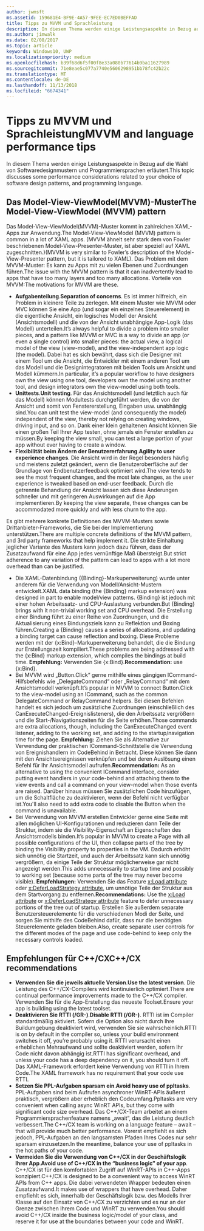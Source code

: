 ```yaml
---
author: jwmsft
ms.assetid: 159681E4-BF9E-4A57-9FEE-EC7ED0BEFFAD
title: Tipps zu MVVM und Sprachleistung
description: In diesem Thema werden einige Leistungsaspekte in Bezug auf die Wahl von Softwaredesignmustern und Programmiersprachen erläutert.
ms.author: jimwalk
ms.date: 02/08/2017
ms.topic: article
keywords: Windows10, UWP
ms.localizationpriority: medium
ms.openlocfilehash: b39f68d6f5f00f8e33a080b77614b9ba11627989
ms.sourcegitcommit: 71e8eae5c077a7740e5606298951bb78fc42b22c
ms.translationtype: MT
ms.contentlocale: de-DE
ms.lasthandoff: 11/13/2018
ms.locfileid: "6674341"
---
```

# <a name="mvvm-and-language-performance-tips"></a><span data-ttu-id="f12c1-104">Tipps zu MVVM und Sprachleistung</span><span class="sxs-lookup"><span data-stu-id="f12c1-104">MVVM and language performance tips</span></span>


<span data-ttu-id="f12c1-105">In diesem Thema werden einige Leistungsaspekte in Bezug auf die Wahl von Softwaredesignmustern und Programmiersprachen erläutert.</span><span class="sxs-lookup"><span data-stu-id="f12c1-105">This topic discusses some performance considerations related to your choice of software design patterns, and programming language.</span></span>

## <a name="the-model-view-viewmodel-mvvm-pattern"></a><span data-ttu-id="f12c1-106">Das Model-View-ViewModel(MVVM)-Muster</span><span class="sxs-lookup"><span data-stu-id="f12c1-106">The Model-View-ViewModel (MVVM) pattern</span></span>

<span data-ttu-id="f12c1-107">Das Model-View-ViewModel(MVVM)-Muster kommt in zahlreichen XAML-Apps zur Anwendung.</span><span class="sxs-lookup"><span data-stu-id="f12c1-107">The Model-View-ViewModel (MVVM) pattern is common in a lot of XAML apps.</span></span> <span data-ttu-id="f12c1-108">(MVVM ähnelt sehr stark dem von Fowler beschriebenen Model-View-Presenter-Muster, ist aber speziell auf XAML zugeschnitten.)</span><span class="sxs-lookup"><span data-stu-id="f12c1-108">(MVVM is very similar to Fowler’s description of the Model-View-Presenter pattern, but it is tailored to XAML).</span></span> <span data-ttu-id="f12c1-109">Das Problem mit dem MVVM-Muster: Es kann zu Apps mit zu vielen Ebenen und Zuordnungen führen.</span><span class="sxs-lookup"><span data-stu-id="f12c1-109">The issue with the MVVM pattern is that it can inadvertently lead to apps that have too many layers and too many allocations.</span></span> <span data-ttu-id="f12c1-110">Vorteile von MVVM:</span><span class="sxs-lookup"><span data-stu-id="f12c1-110">The motivations for MVVM are these.</span></span>

-   <span data-ttu-id="f12c1-111">**Aufgabenteilung**.</span><span class="sxs-lookup"><span data-stu-id="f12c1-111">**Separation of concerns**.</span></span> <span data-ttu-id="f12c1-112">Es ist immer hilfreich, ein Problem in kleinere Teile zu zerlegen. Mit einem Muster wie MVVM oder MVC können Sie eine App (und sogar ein einzelnes Steuerelement) in die eigentliche Ansicht, ein logisches Modell der Ansicht (Ansichtsmodell) und die von der Ansicht unabhängige App-Logik (das Modell) unterteilen.</span><span class="sxs-lookup"><span data-stu-id="f12c1-112">It’s always helpful to divide a problem into smaller pieces, and a pattern like MVVM or MVC is a way to divide an app (or even a single control) into smaller pieces: the actual view, a logical model of the view (view-model), and the view-independent app logic (the model).</span></span> <span data-ttu-id="f12c1-113">Dabei hat es sich bewährt, dass sich die Designer mit einem Tool um die Ansicht, die Entwickler mit einem anderen Tool um das Modell und die Designintegratoren mit beiden Tools um Ansicht und Modell kümmern.</span><span class="sxs-lookup"><span data-stu-id="f12c1-113">In particular, it’s a popular workflow to have designers own the view using one tool, developers own the model using another tool, and design integrators own the view-model using both tools.</span></span>
-   <span data-ttu-id="f12c1-114">**Unittests**.</span><span class="sxs-lookup"><span data-stu-id="f12c1-114">**Unit testing**.</span></span> <span data-ttu-id="f12c1-115">Für das Ansichtsmodell (und letztlich auch für das Modell) können Modultests durchgeführt werden, die von der Ansicht und somit von Fenstererstellung, Eingaben usw. unabhängig sind.</span><span class="sxs-lookup"><span data-stu-id="f12c1-115">You can unit test the view-model (and consequently the model) independent of the view, thereby not relying on creating windows, driving input, and so on.</span></span> <span data-ttu-id="f12c1-116">Dank einer klein gehaltenen Ansicht können Sie einen großen Teil Ihrer App testen, ohne jemals ein Fenster erstellen zu müssen.</span><span class="sxs-lookup"><span data-stu-id="f12c1-116">By keeping the view small, you can test a large portion of your app without ever having to create a window.</span></span>
-   <span data-ttu-id="f12c1-117">**Flexibilität beim Ändern der Benutzererfahrung**.</span><span class="sxs-lookup"><span data-stu-id="f12c1-117">**Agility to user experience changes**.</span></span> <span data-ttu-id="f12c1-118">Die Ansicht wird in der Regel besonders häufig und meistens zuletzt geändert, wenn die Benutzeroberfläche auf der Grundlage von Endbenutzerfeedback optimiert wird.</span><span class="sxs-lookup"><span data-stu-id="f12c1-118">The view tends to see the most frequent changes, and the most late changes, as the user experience is tweaked based on end-user feedback.</span></span> <span data-ttu-id="f12c1-119">Durch die getrennte Behandlung der Ansicht lassen sich diese Änderungen schneller und mit geringeren Auswirkungen auf die App implementieren.</span><span class="sxs-lookup"><span data-stu-id="f12c1-119">By keeping the view separate, these changes can be accommodated more quickly and with less churn to the app.</span></span>

<span data-ttu-id="f12c1-120">Es gibt mehrere konkrete Definitionen des MVVM-Musters sowie Drittanbieter-Frameworks, die Sie bei der Implementierung unterstützen.</span><span class="sxs-lookup"><span data-stu-id="f12c1-120">There are multiple concrete definitions of the MVVM pattern, and 3rd party frameworks that help implement it.</span></span> <span data-ttu-id="f12c1-121">Die strikte Einhaltung jeglicher Variante des Musters kann jedoch dazu führen, dass der Zusatzaufwand für eine App jedes vernünftige Maß übersteigt.</span><span class="sxs-lookup"><span data-stu-id="f12c1-121">But strict adherence to any variation of the pattern can lead to apps with a lot more overhead than can be justified.</span></span>

-   <span data-ttu-id="f12c1-122">Die XAML-Datenbindung ({Binding}-Markuperweiterung) wurde unter anderem für die Verwendung von Modell/Ansicht-Mustern entwickelt.</span><span class="sxs-lookup"><span data-stu-id="f12c1-122">XAML data binding (the {Binding} markup extension) was designed in part to enable model/view patterns.</span></span> <span data-ttu-id="f12c1-123">{Binding} ist jedoch mit einer hohen Arbeitssatz- und CPU-Auslastung verbunden.</span><span class="sxs-lookup"><span data-stu-id="f12c1-123">But {Binding} brings with it non-trivial working set and CPU overhead.</span></span> <span data-ttu-id="f12c1-124">Die Erstellung einer Bindung führt zu einer Reihe von Zuordnungen, und die Aktualisierung eines Bindungsziels kann zu Reflektion und Boxing führen.</span><span class="sxs-lookup"><span data-stu-id="f12c1-124">Creating a {Binding} causes a series of allocations, and updating a binding target can cause reflection and boxing.</span></span> <span data-ttu-id="f12c1-125">Diese Probleme werden mit der {x:Bind}-Markuperweiterung behandelt, die die Bindung zur Erstellungszeit kompiliert.</span><span class="sxs-lookup"><span data-stu-id="f12c1-125">These problems are being addressed with the {x:Bind} markup extension, which compiles the bindings at build time.</span></span> <span data-ttu-id="f12c1-126">**Empfehlung:** Verwenden Sie {x:Bind}.</span><span class="sxs-lookup"><span data-stu-id="f12c1-126">**Recommendation:** use {x:Bind}.</span></span>
-   <span data-ttu-id="f12c1-127">Bei MVVM wird „Button.Click“ gerne mithilfe eines gängigen ICommand-Hilfsbefehls wie „DelegateCommand“ oder „RelayCommand“ mit dem Ansichtsmodell verknüpft.</span><span class="sxs-lookup"><span data-stu-id="f12c1-127">It’s popular in MVVM to connect Button.Click to the view-model using an ICommand, such as the common DelegateCommand or RelayCommand helpers.</span></span> <span data-ttu-id="f12c1-128">Bei diesen Befehlen handelt es sich jedoch um zusätzliche Zuordnungen (einschließlich des CanExecuteChanged-Ereignislisteners), die den Arbeitssatz vergrößern und die Start-/Navigationszeiten für die Seite erhöhen.</span><span class="sxs-lookup"><span data-stu-id="f12c1-128">Those commands are extra allocations, though, including the CanExecuteChanged event listener, adding to the working set, and adding to the startup/navigation time for the page.</span></span> <span data-ttu-id="f12c1-129">**Empfehlung:** Ziehen Sie als Alternative zur Verwendung der praktischen ICommand-Schnittstelle die Verwendung von Ereignishandlern im CodeBehind in Betracht. Diese können Sie dann mit den Ansichtsereignissen verknüpfen und bei deren Auslösung einen Befehl für Ihr Ansichtsmodell aufrufen.</span><span class="sxs-lookup"><span data-stu-id="f12c1-129">**Recommendation:** As an alternative to using the convenient ICommand interface, consider putting event handlers in your code-behind and attaching them to the view events and call a command on your view-model when those events are raised.</span></span> <span data-ttu-id="f12c1-130">Darüber hinaus müssen Sie zusätzlichen Code hinzufügen, um die Schaltfläche zu deaktivieren, wenn der Befehl nicht verfügbar ist.</span><span class="sxs-lookup"><span data-stu-id="f12c1-130">You'll also need to add extra code to disable the Button when the command is unavailable.</span></span>
-   <span data-ttu-id="f12c1-131">Bei Verwendung von MVVM erstellen Entwickler gerne eine Seite mit allen möglichen UI-Konfigurationen und reduzieren dann Teile der Struktur, indem sie die Visibility-Eigenschaft an Eigenschaften des Ansichtsmodells binden.</span><span class="sxs-lookup"><span data-stu-id="f12c1-131">It’s popular in MVVM to create a Page with all possible configurations of the UI, then collapse parts of the tree by binding the Visibility property to properties in the VM.</span></span> <span data-ttu-id="f12c1-132">Dadurch erhöht sich unnötig die Startzeit, und auch der Arbeitssatz kann sich unnötig vergrößern, da einige Teile der Struktur möglicherweise gar nicht angezeigt werden.</span><span class="sxs-lookup"><span data-stu-id="f12c1-132">This adds unnecessarily to startup time and possibly to working set (because some parts of the tree may never become visible).</span></span> <span data-ttu-id="f12c1-133">**Empfehlungen:** Verwenden Sie das Feature [x:Load attribute](../xaml-platform/x-load-attribute.md) oder [x:DeferLoadStrategy attribute](../xaml-platform/x-deferloadstrategy-attribute.md), um unnötige Teile der Struktur aus dem Startvorgang zu entfernen.</span><span class="sxs-lookup"><span data-stu-id="f12c1-133">**Recommendations:** Use the [x:Load attribute](../xaml-platform/x-load-attribute.md) or [x:DeferLoadStrategy attribute](../xaml-platform/x-deferloadstrategy-attribute.md) feature to defer unnecessary portions of the tree out of startup.</span></span> <span data-ttu-id="f12c1-134">Erstellen Sie außerdem separate Benutzersteuerelemente für die verschiedenen Modi der Seite, und sorgen Sie mithilfe des CodeBehind dafür, dass nur die benötigten Steuerelemente geladen bleiben.</span><span class="sxs-lookup"><span data-stu-id="f12c1-134">Also, create separate user controls for the different modes of the page and use code-behind to keep only the necessary controls loaded.</span></span>

## <a name="ccx-recommendations"></a><span data-ttu-id="f12c1-135">Empfehlungen für C++/CX</span><span class="sxs-lookup"><span data-stu-id="f12c1-135">C++/CX recommendations</span></span>

-   <span data-ttu-id="f12c1-136">**Verwenden Sie die jeweils aktuelle Version**.</span><span class="sxs-lookup"><span data-stu-id="f12c1-136">**Use the latest version**.</span></span> <span data-ttu-id="f12c1-137">Die Leistung des C++/CX-Compilers wird kontinuierlich optimiert.</span><span class="sxs-lookup"><span data-stu-id="f12c1-137">There are continual performance improvements made to the C++/CX compiler.</span></span> <span data-ttu-id="f12c1-138">Verwenden Sie für die App-Erstellung das neueste Toolset.</span><span class="sxs-lookup"><span data-stu-id="f12c1-138">Ensure your app is building using the latest toolset.</span></span>
-   <span data-ttu-id="f12c1-139">**Deaktivieren Sie RTTI (/GR-)**.</span><span class="sxs-lookup"><span data-stu-id="f12c1-139">**Disable RTTI (/GR-)**.</span></span> <span data-ttu-id="f12c1-140">RTTI ist im Compiler standardmäßig aktiviert. Sofern die Option also nicht durch Ihre Buildumgebung deaktiviert wird, verwenden Sie sie wahrscheinlich.</span><span class="sxs-lookup"><span data-stu-id="f12c1-140">RTTI is on by default in the compiler so, unless your build environment switches it off, you’re probably using it.</span></span> <span data-ttu-id="f12c1-141">RTTI verursacht einen erheblichen Mehraufwand und sollte deaktiviert werden, sofern Ihr Code nicht davon abhängig ist.</span><span class="sxs-lookup"><span data-stu-id="f12c1-141">RTTI has significant overhead, and unless your code has a deep dependency on it, you should turn it off.</span></span> <span data-ttu-id="f12c1-142">Das XAML-Framework erfordert keine Verwendung von RTTI in Ihrem Code.</span><span class="sxs-lookup"><span data-stu-id="f12c1-142">The XAML framework has no requirement that your code use RTTI.</span></span>
-   <span data-ttu-id="f12c1-143">**Setzen Sie PPL-Aufgaben sparsam ein**.</span><span class="sxs-lookup"><span data-stu-id="f12c1-143">**Avoid heavy use of ppltasks**.</span></span> <span data-ttu-id="f12c1-144">PPL-Aufgaben sind beim Aufrufen asynchroner WinRT-APIs äußerst praktisch, vergrößern aber erheblich den Codeumfang.</span><span class="sxs-lookup"><span data-stu-id="f12c1-144">Ppltasks are very convenient when calling async WinRT APIs, but they come with significant code size overhead.</span></span> <span data-ttu-id="f12c1-145">Das C++/CX-Team arbeitet an einem Programmiersprachenfeature namens „await“, das die Leistung deutlich verbessert.</span><span class="sxs-lookup"><span data-stu-id="f12c1-145">The C++/CX team is working on a language feature – await – that will provide much better performance.</span></span> <span data-ttu-id="f12c1-146">Vorerst empfiehlt es sich jedoch, PPL-Aufgaben an den langsamsten Pfaden Ihres Codes nur sehr sparsam einzusetzen.</span><span class="sxs-lookup"><span data-stu-id="f12c1-146">In the meantime, balance your use of ppltasks in the hot paths of your code.</span></span>
-   <span data-ttu-id="f12c1-147">**Vermeiden Sie die Verwendung von C++/CX in der Geschäftslogik Ihrer App**.</span><span class="sxs-lookup"><span data-stu-id="f12c1-147">**Avoid use of C++/CX in the “business logic” of your app**.</span></span> <span data-ttu-id="f12c1-148">C++/CX ist für den komfortablen Zugriff auf WinRT-APIs in C++-Apps konzipiert.</span><span class="sxs-lookup"><span data-stu-id="f12c1-148">C++/CX is designed to be a convenient way to access WinRT APIs from C++ apps.</span></span> <span data-ttu-id="f12c1-149">Die dabei verwendeten Wrapper bedeuten einen Zusatzaufwand.</span><span class="sxs-lookup"><span data-stu-id="f12c1-149">It makes use of wrappers that have overhead.</span></span> <span data-ttu-id="f12c1-150">Daher empfiehlt es sich, innerhalb der Geschäftslogik bzw. des Modells Ihrer Klasse auf den Einsatz von C++/CX zu verzichten und es nur an der Grenze zwischen Ihrem Code und WinRT zu verwenden.</span><span class="sxs-lookup"><span data-stu-id="f12c1-150">You should avoid C++/CX inside the business logic/model of your class, and reserve it for use at the boundaries between your code and WinRT.</span></span>